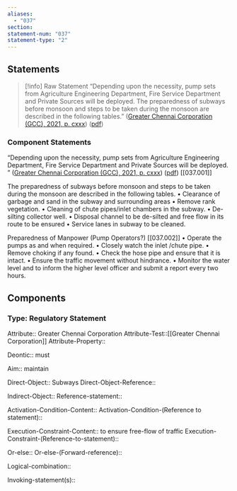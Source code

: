 ```yaml
---
aliases:
  - "037"
section: 
statement-num: "037"
statement-type: "2"
---
```

## Statements 
> [!info] Raw Statement
> “Depending upon the necessity, pump sets from Agriculture Engineering Department, Fire Service Department and Private Sources will be deployed. The preparedness of subways before monsoon and steps to be taken during the monsoon are described in the following tables.” ([Greater Chennai Corporation (GCC), 2021, p. cxxx](zotero://select/library/items/AZZSXLC8)) ([pdf](zotero://open-pdf/library/items/ZWDYK52D?page=130&annotation=PNTIWB9J)) 
> 

### Component Statements
“Depending upon the necessity, pump sets from Agriculture Engineering Department, Fire Service Department and Private Sources will be deployed. ” ([Greater Chennai Corporation (GCC), 2021, p. cxxx](zotero://select/library/items/AZZSXLC8)) ([pdf](zotero://open-pdf/library/items/ZWDYK52D?page=130&annotation=PNTIWB9J))  [[037.001]]

The preparedness of subways before monsoon and steps to be taken during the monsoon are described in the following tables.
• Clearance of garbage and sand in the subway and surrounding areas 
• Remove rank vegetation. 
• Cleaning of chute pipes/inlet chambers in the subway. 
• De-silting collector well. 
• Disposal channel to be de-silted and free flow in its route to be ensured 
• Service lanes in subway to be cleaned. 

Preparedness of Manpower (Pump Operators?) [[037.002]]
• Operate the pumps as and when required. 
• Closely watch the inlet /chute pipe. 
• Remove choking if any found. 
• Check the hose pipe and ensure that it is intact. 
• Ensure the traffic movement without hindrance. 
• Monitor the water level and to inform the higher level officer and submit a report every two hours. 




## Components
### Type: Regulatory Statement
Attribute:: Greater Chennai Corporation
Attribute-Test::[[Greater Chennai Corporation]]
Attribute-Property::

Deontic:: must

Aim:: maintain 

Direct-Object:: Subways
Direct-Object-Reference:: 

Indirect-Object::
	Reference-statement::

Activation-Condition-Content::
	Activation-Condition-(Reference to statement)::

Execution-Constraint-Content:: to ensure free-flow of traffic
	Execution-Constraint-(Reference-to-statement)::

Or-else::
	Or-else-(Forward-reference)::

Logical-combination::

Invoking-statement(s)::